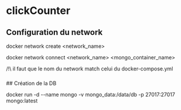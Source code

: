 # clickCounter

## Configuration du network

docker network create <network_name>

docker network connect <network_name> <mongo_container_name>

/!\ il faut que le nom du network match celui du docker-compose.yml

### 
## Création de la DB

docker run -d --name mongo -v mongo_data:/data/db -p 27017:27017 mongo:latest
